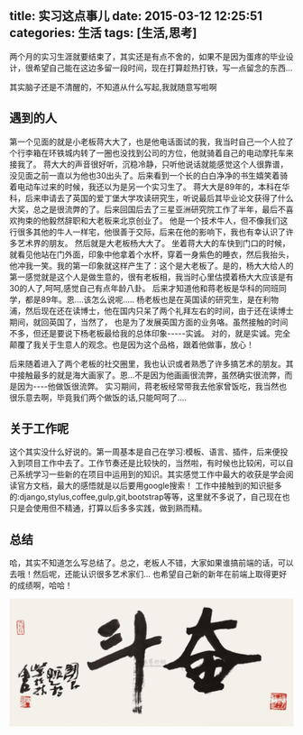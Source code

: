 title: 实习这点事儿
date: 2015-03-12 12:25:51
categories: 生活
tags: [生活,思考]
---

两个月的实习生涯就要结束了，其实还是有点不舍的，如果不是因为蛋疼的毕业设计，很希望自己能在这边多留一段时间，现在打算趁热打铁，写一点留念的东西...

其实脑子还是不清醒的，不知道从什么写起,我就随意写啦啊
<h2 id="遇到的人">遇到的人</h2>
第一个见面的就是小老板蒋大大了，也是他电话面试的我，我当时自己一个人拉了个行李箱在环铁城内转了一圈也没找到公司的方位，他就骑着自己的电动摩托车来接我了。
蒋大大的声音很好听，沉稳冷静，只听他说话就能感觉这个人很靠谱，没见面之前一直以为他也30出头了。后来看到一个长的白白净净的书生嬉笑着骑着电动车过来的时候，我还以为是另一个实习生了。
蒋大大是89年的，本科在华科，后来申请去了英国的爱丁堡大学攻读研究生，听说最后其毕业论文获得了什么大奖，总之是很流弊的了。后来回国后去了三星亚洲研究院工作了半年，最后不喜欢拘束的他毅然辞职和大老板来北京创业了。
他是一个技术牛人，但不像我们这行很多其他的牛人一样宅，他很善于交际，后来在他的影响下，我也有幸认识了许多艺术界的朋友。
然后就是大老板杨大大了。
坐着蒋大大的车快到门口的时候，就看见他站在门外面，印象中他拿着个水杯，穿着一身紫色的睡衣，然后我抬头，他冲我一笑。我的第一印象就这样产生了：这个是大老板了。是的，杨大大给人的第一感觉就是这个人是做生意的，很有老板相，我当时心里估摸着杨大大应该是有30的人了,呵呵,感觉自己有点年龄八卦。
后来才知道他和蒋老板是华科的同班同学，都是89年。恩....该怎么说呢.....
杨老板也是在英国读的研究生，是在利物浦，然后现在还在读博士，他在国内只呆了两个礼拜左右的时间，由于还在读博士期间，就回英国了，当然了， 也是为了发展英国方面的业务咯。虽然接触的时间不多，但还是要说下杨老板最给我的总体印象-----实诚。
对的，就是实诚。完全颠覆了我关于生意人的观念。也是因为这个品格，跟着他做事，放心！

后来随着进入了两个老板的社交圈里，我也认识或者熟悉了许多搞艺术的朋友。其中接触最多的就是海大画家了。恩...不是因为他画画很流弊，虽然确实很流弊，而是因为----他做饭很流弊。
实习期间，蒋老板经常带我去他家曾饭吃，我当然也很乐意去啊，毕竟我们两个做饭的话,只能呵呵了....

<h2 id="关于工作">关于工作呢</h2>

这个其实没什么好说的。第一周基本是自己在学习:模板、语言、插件，后来便投入到项目工作中去了。工作节奏还是比较快的，当然啦，有时候也比较闲，可以自己系统学习一些新的在项目中运用到的知识。其实感觉工作中最大的收获是学会阅读官方文档，最大的感悟就是以后要用google搜索！
工作中接触到的知识挺多的:django,stylus,coffee,gulp,git,bootstrap等等，这里就不多说了，自己现在也只是会使用但不精通，打算以后多多实践，做到熟而精。

<h2 id="总结">总结</h2>

哈，其实不知道怎么写总结了。总之，老板人不错，大家如果谁搞前端的话，可以去哦！然后呢，还能认识很多艺术家们...
也希望自己新的新年在前端上取得更好的成绩啊，哈哈！

![flighting](/imgs/flighting.jpg)


